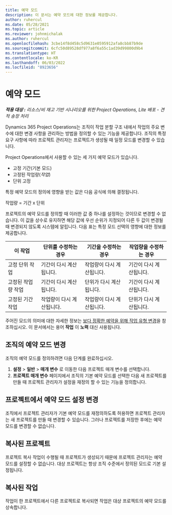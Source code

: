 ```yaml
---
title: 예약 모드
description: 이 문서는 예약 모드에 대한 정보를 제공합니다.
author: ruhercul
ms.date: 05/28/2021
ms.topic: article
ms.reviewer: johnmichalak
ms.author: ruhercul
ms.openlocfilehash: 3cbe14f8d458c5d9631e0595912afa8cbb87b9de
ms.sourcegitcommit: 6cfc50d89528df977a8f6a55c1ad39d99800d9b4
ms.translationtype: HT
ms.contentlocale: ko-KR
ms.lasthandoff: 06/03/2022
ms.locfileid: "8923656"
---
```

# <a name="scheduling-modes"></a>예약 모드

_**적용 대상 :** 리소스/비 재고 기반 시나리오를 위한 Project Operations, Lite 배포 - 견적 송장 처리_


Dynamics 365 Project Operations는 조직이 작업 분할 구조 내에서 작업의 주요 변수에 대한 변경 사항을 관리하는 방법을 정의할 수 있는 기능을 제공합니다. 조직의 특정 요구 사항에 따라 프로젝트 관리자는 프로젝트가 생성될 때 일정 모드를 변경할 수 있습니다.

Project Operations에서 사용할 수 있는 세 가지 예약 모드가 있습니다.

  - 고정 기간(기본 모드)
  - 고정된 작업량(*작업*)
  - 단위 고정

특정 예약 모드의 정의에 영향을 받는 값은 다음 공식에 의해 결정됩니다.

  작업량 = 기간 x 단위

프로젝트의 예약 모드를 정의할 때 이러한 값 중 하나를 설정하는 것이므로 변경할 수 없습니다. 이 값을 상수로 유지하면 해당 값에 우선 순위가 지정되어 다른 두 값이 변경될 때 변경되지 않도록 시스템에 알립니다. 다음 표는 특정 모드 선택의 영향에 대한 정보를 제공합니다.

| **이 작업**             | **단위를 수정하는 경우**   | **기간을 수정하는 경우** | **작업량을 수정하는 경우**  |
|----------------------|---------------------------|----------------------------|---------------------------|
| 고정 단위 작업     | 기간이 다시 계산됩니다. | 작업량이 다시 계산됩니다.    | 기간이 다시 계산됩니다. |
| 고정된 작업량 작업    | 기간이 다시 계산됩니다. | 단위가 다시 계산됩니다.    | 기간이 다시 계산됩니다. |
| 고정된 기간 작업  | 작업량이 다시 계산됩니다.   | 작업량이 다시 계산됩니다.    | 단위가 다시 계산됩니다.   |

주어진 모드의 의미에 대한 자세한 정보는 [보다 정확한 예약을 위해 작업 유형 변경](https://support.microsoft.com/en-us/office/change-the-task-type-for-more-accurate-scheduling-b0b969ad-45bc-4e9e-8967-435587548a72)을 참조하십시오. 이 문서에서는 용어 **작업** 이 **노력** 대신 사용됩니다.

## <a name="change-the-organizations-scheduling-mode"></a>조직의 예약 모드 변경

조직의 예약 모드를 정의하려면 다음 단계를 완료하십시오.

1. **설정** \> **일반** \> **매개 변수** 로 이동한 다음 프로젝트 매개 변수를 선택합니다. 
2. **프로젝트 매개 변수** 페이지에서 조직의 기본 예약 모드를 선택한 다음 새 프로젝트를 만들 때 프로젝트 관리자가 설정을 재정의 할 수 있는 기능을 정의합니다.

## <a name="change-the-scheduling-mode-setting-on-a-project"></a>프로젝트에서 예약 모드 설정 변경

조직에서 프로젝트 관리자가 기본 예약 모드를 재정의하도록 허용하면 프로젝트 관리자는 새 프로젝트를 만들 때 변경할 수 있습니다. 그러나 프로젝트를 저장한 후에는 예약 모드를 변경할 수 없습니다.

## <a name="copied-projects"></a>복사된 프로젝트

프로젝트 복사 작업이 수행될 때 프로젝트가 생성되기 때문에 프로젝트 관리자는 예약 모드를 설정할 수 없습니다. 대상 프로젝트는 항상 조직 수준에서 정의된 모드로 기본 설정됩니다.

## <a name="copied-tasks"></a>복사된 작업

작업이 한 프로젝트에서 다른 프로젝트로 복사되면 작업은 대상 프로젝트의 예약 모드를 상속합니다.
